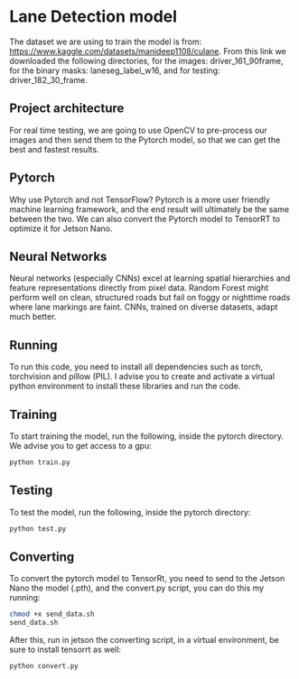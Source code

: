 # Lane Detection model

The dataset we are using to train the model is from: https://www.kaggle.com/datasets/manideep1108/culane. From this link we downloaded the following directories, for the images: driver_161_90frame, for the binary masks: laneseg_label_w16, and for testing: driver_182_30_frame.

## Project architecture

For real time testing, we are going to use OpenCV to pre-process our images and then send them to the Pytorch model, so that we can get the best and fastest results.

## Pytorch

Why use Pytorch and not TensorFlow?
Pytorch is a more user friendly machine learning framework, and the end result will ultimately be the same between the two. We can also convert the Pytorch model to TensorRT to optimize it for Jetson Nano.

## Neural Networks

Neural networks (especially CNNs) excel at learning spatial hierarchies and feature representations directly from pixel data.
Random Forest might perform well on clean, structured roads but fail on foggy or nighttime roads where lane markings are faint. CNNs, trained on diverse datasets, adapt much better.

## Running

To run this code, you need to install all dependencies such as torch, torchvision and pillow (PIL). I advise you to create and activate a virtual python environment to install these libraries and run the code.

## Training

To start training the model, run the following, inside the pytorch directory. We advise you to get access to a gpu:

```bash
python train.py
```

## Testing

To test the model, run the following, inside the pytorch directory:

```bash
python test.py
```

## Converting

To convert the pytorch model to TensorRt, you need to send to the Jetson Nano the model (.pth), and the convert.py script, you can do this my running:

```bash
chmod +x send_data.sh
send_data.sh
```

After this, run in jetson the converting script, in a virtual environment, be sure to install tensorrt as well:

```bash
python convert.py
```
